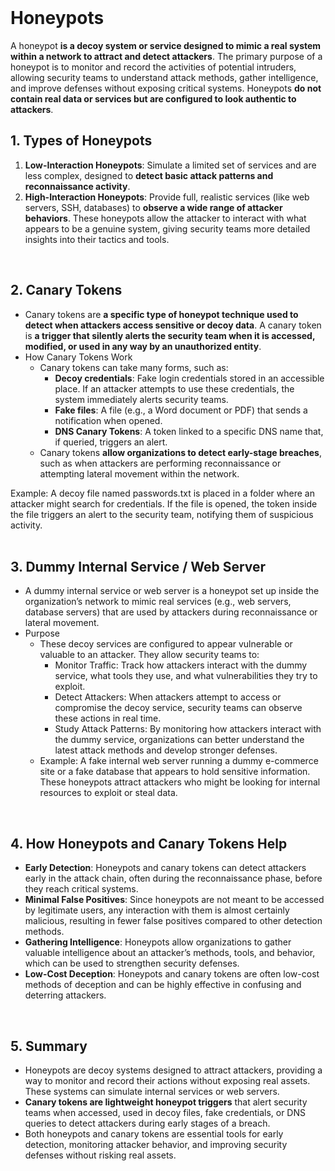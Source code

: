 <br>

# Honeypots
A honeypot **is a decoy system or service designed to mimic a real system within a network to attract and detect attackers**. The primary purpose of a honeypot is to monitor and record the activities of potential intruders, allowing security teams to understand attack methods, gather intelligence, and improve defenses without exposing critical systems. Honeypots **do not contain real data or services but are configured to look authentic to attackers**.

## 1. Types of Honeypots
1. **Low-Interaction Honeypots**: Simulate a limited set of services and are less complex, designed to **detect basic attack patterns and reconnaissance activity**.
2. **High-Interaction Honeypots**: Provide full, realistic services (like web servers, SSH, databases) to **observe a wide range of attacker behaviors**. These honeypots allow the attacker to interact with what appears to be a genuine system, giving security teams more detailed insights into their tactics and tools.  
<br>

## 2. Canary Tokens
  - Canary tokens are **a specific type of honeypot technique used to detect when attackers access sensitive or decoy data**. A canary token is **a trigger that silently alerts the security team when it is accessed, modified, or used in any way by an unauthorized entity**.
  - How Canary Tokens Work
    - Canary tokens can take many forms, such as:
      - **Decoy credentials**: Fake login credentials stored in an accessible place. If an attacker attempts to use these credentials, the system immediately alerts security teams.
      - **Fake files**: A file (e.g., a Word document or PDF) that sends a notification when opened.
      - **DNS Canary Tokens**: A token linked to a specific DNS name that, if queried, triggers an alert.
    - Canary tokens **allow organizations to detect early-stage breaches**, such as when attackers are performing reconnaissance or attempting lateral movement within the network.

Example: A decoy file named passwords.txt is placed in a folder where an attacker might search for credentials. If the file is opened, the token inside the file triggers an alert to the security team, notifying them of suspicious activity.  
<br>

## 3. Dummy Internal Service / Web Server
  - A dummy internal service or web server is a honeypot set up inside the organization’s network to mimic real services (e.g., web servers, database servers) that are used by attackers during reconnaissance or lateral movement.
  - Purpose
    - These decoy services are configured to appear vulnerable or valuable to an attacker. They allow security teams to:
      - Monitor Traffic: Track how attackers interact with the dummy service, what tools they use, and what vulnerabilities they try to exploit.
      - Detect Attackers: When attackers attempt to access or compromise the decoy service, security teams can observe these actions in real time.
      - Study Attack Patterns: By monitoring how attackers interact with the dummy service, organizations can better understand the latest attack methods and develop stronger defenses.
    - Example: A fake internal web server running a dummy e-commerce site or a fake database that appears to hold sensitive information. These honeypots attract attackers who might be looking for internal resources to exploit or steal data.  
<br>

## 4. How Honeypots and Canary Tokens Help
  - **Early Detection**: Honeypots and canary tokens can detect attackers early in the attack chain, often during the reconnaissance phase, before they reach critical systems.
  - **Minimal False Positives**: Since honeypots are not meant to be accessed by legitimate users, any interaction with them is almost certainly malicious, resulting in fewer false positives compared to other detection methods.
  - **Gathering Intelligence**: Honeypots allow organizations to gather valuable intelligence about an attacker’s methods, tools, and behavior, which can be used to strengthen security defenses.
  - **Low-Cost Deception**: Honeypots and canary tokens are often low-cost methods of deception and can be highly effective in confusing and deterring attackers.  
<br>

## 5. Summary
  - Honeypots are decoy systems designed to attract attackers, providing a way to monitor and record their actions without exposing real assets. These systems can simulate internal services or web servers.
  - **Canary tokens are lightweight honeypot triggers** that alert security teams when accessed, used in decoy files, fake credentials, or DNS queries to detect attackers during early stages of a breach.
  - Both honeypots and canary tokens are essential tools for early detection, monitoring attacker behavior, and improving security defenses without risking real assets.  
<br>